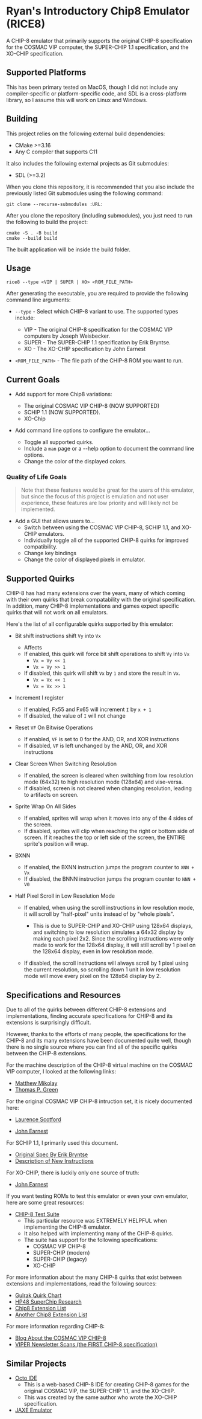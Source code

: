# Ryan's Introductory Chip8 Emulator (RICE8)
A CHIP-8 emulator that primarily supports the original CHIP-8 specification
for the COSMAC VIP computer, the SUPER-CHIP 1.1 specification, and the
XO-CHIP specification.

## Supported Platforms
This has been primary tested on MacOS, though I did not include any compiler-specific
or platform-specific code, and SDL is a cross-platform library, so I assume this
will work on Linux and Windows.

## Building
This project relies on the following external build dependencies:
- CMake >=3.16 
- Any C compiler that supports C11

It also includes the following external projects as Git submodules:
- SDL (>=3.2)

When you clone this repository, it is recommended that you also include the previously listed Git submodules using the following command: 
```
git clone --recurse-submodules :URL:
```

After you clone the repository (including submodules), you just need to run the following to build the project:
```
cmake -S . -B build
cmake --build build
```

The built application will be inside the build folder.

## Usage
`rice8 --type <VIP | SUPER | XO> <ROM_FILE_PATH>`

After generating the executable, you are required to provide the following 
command line arguments:

* `--type` - Select which CHIP-8 variant to use. The supported types include:
  * VIP - The original CHIP-8 specification for the COSMAC VIP computers by Joseph Weisbecker.
  * SUPER - The SUPER-CHIP 1.1 specification by Erik Bryntse.
  * XO - The XO-CHIP specification by John Earnest

* `<ROM_FILE_PATH>` - The file path of the CHIP-8 ROM you want to run.



## Current Goals
- Add support for more Chip8 variations:
  - The original COSMAC VIP CHIP-8 (NOW SUPPORTED)
  - SCHIP 1.1 (NOW SUPPORTED).
  - XO-Chip 

- Add command line options to configure the emulator...
  - Toggle all supported quirks.
  - Include a `man` page or a --help option to document the command line options.
  - Change the color of the displayed colors.

### Quality of Life Goals
> Note that these features would be great for the users of this emulator, but since
> the focus of this project is emulation and not user experience, these features
> are low priority and will likely not be implemented.

- Add a GUI that allows users to...
  - Switch between using the COSMAC VIP CHIP-8, SCHIP 1.1, and XO-CHIP emulators.
  - Individually toggle all of the supported CHIP-8 quirks for improved compatibility.
  - Change key bindings
  - Change the color of displayed pixels in emulator.

## Supported Quirks
CHIP-8 has had many extensions over the years, many of which coming with their
own quirks that break compatability with the original specification. In addition,
many CHIP-8 implementations and games expect specific quirks that will not work
on all emulators.

Here's the list of all configurable quirks supported by this emulator:

- Bit shift instructions shift `Vy` into `Vx`
  - Affects
  - If enabled, this quirk will force bit shift operations to shift `Vy` into `Vx`
    - `Vx = Vy << 1`
    - `Vx = Vy >> 1`
  - If disabled, this quirk will shift `Vx` by `1` and store the result in `Vx`.
    - `Vx = Vx << 1`
    - `Vx = Vx >> 1`

- Increment I register
  - If enabled, Fx55 and Fx65 will increment `I` by `x + 1`
  - If disabled, the value of `I` will not change

- Reset `VF` On Bitwise Operations
  - If enabled, `VF` is set to 0 for the AND, OR, and XOR instructions
  - If disabled, `VF` is left unchanged by the AND, OR, and XOR instructions

- Clear Screen When Switching Resolution
  - If enabled, the screen is cleared when switching from low resolution mode (64x32) to high resolution mode (128x64) and vise-versa.
  - If disabled, screen is not cleared when changing resolution, leading to artifacts on screen.

- Sprite Wrap On All Sides
  - If enabled, sprites will wrap when it moves into any of the 4 sides of the screen.
  - If disabled, sprites will clip when reaching the right or bottom side of screen. If it reaches the top or left side of the screen, the ENTIRE sprite's position
  will wrap.

- BXNN
  - If enabled, the BXNN instruction jumps the program counter to `XNN + Vx`
  - If disabled, the BNNN instruction jumps the program counter to `NNN + V0`

- Half Pixel Scroll in Low Resolution Mode
  - If enabled, when using the scroll instructions in low resolution mode, it will scroll by "half-pixel" units instead of by "whole pixels".
    - This is due to SUPER-CHIP and XO-CHIP using 128x64 displays, and switching to low resolution simulates a 64x32 display by making each pixel 2x2. Since the scrolling instructions were only made to work for the 128x64 display, it will still scroll by 1 pixel on the 128x64 display, even in low resolution mode.

  - If disabled, the scroll instructions will always scroll by 1 pixel using the current resolution, so scrolling down 1 unit in low resolution mode will move every pixel on the 128x64 display by 2.

## Specifications and Resources
Due to all of the quirks between different CHIP-8 extensions and implementations, finding accurate specifications for CHIP-8 and its extensions is surprisingly difficult.

However, thanks to the efforts of many people, the specifications for the CHIP-8
and its many extensions have been documented quite well, though there is
no single source where you can find all of the specific quirks between the CHIP-8
extensions.


For the machine description of the CHIP-8 virtual machine on the COSMAC VIP computer, I looked at the following links:

- [Matthew Mikolay](https://github.com/mattmikolay/chip-8/wiki/CHIP%E2%80%908-Technical-Reference)
- [Thomas P. Green](http://devernay.free.fr/hacks/chip8/C8TECH10.HTM)



For the original COSMAC VIP CHIP-8 intruction set, it is nicely documented here:

- [Laurence Scotford](https://www.laurencescotford.net/2020/07/25/chip-8-on-the-cosmac-vip-instruction-index/)

- [John Earnest](https://johnearnest.github.io/Octo/docs/chip8ref.pdf)




For SCHIP 1.1, I primarily used this document.
- [Original Spec By Erik Bryntse](http://devernay.free.fr/hacks/chip8/schip.txt)
- [Description of New Instructions](https://johnearnest.github.io/Octo/docs/SuperChip.html)


For XO-CHIP, there is luckily only one source of truth:
- [John Earnest](https://johnearnest.github.io/Octo/docs/XO-ChipSpecification.html)



If you want testing ROMs to test this emulator or even your own emulator, here
are some great resources:
- [CHIP-8 Test Suite](https://github.com/Timendus/chip8-test-suite)
  - This particular resource was EXTREMELY HELPFUL when implementing the CHIP-8 emulator. 
  - It also helped with implementing many of the CHIP-8 quirks.
  - The suite has support for the following specifications:
    - COSMAC VIP CHIP-8
    - SUPER-CHIP (modern)
    - SUPER-CHIP (legacy)
    - XO-CHIP 


For more information about the many CHIP-8 quirks that exist between extensions
and implementations, read the following sources:

- [Gulrak Quirk Chart](https://chip8.gulrak.net/)
- [HP48 SuperChip Research](https://github.com/Chromatophore/HP48-Superchip)
- [Chip8 Extension List](https://chip-8.github.io/extensions/)
- [Another Chip8 Extension List](https://github.com/mattmikolay/chip-8/wiki/CHIP%E2%80%908-Extensions-Reference)



For more information regarding CHIP-8:

- [Blog About the COSMAC VIP CHIP-8](https://www.laurencescotford.net/tag/chip-8/)
- [VIPER Newsletter Scans (the FIRST CHIP-8 specification)](https://github.com/mattmikolay/viper)



## Similar Projects
- [Octo IDE](https://johnearnest.github.io/Octo/index.html)
  - This is a web-based CHIP-8 IDE for creating CHIP-8 games for the
    original COSMAC VIP, the SUPER-CHIP 1.1, and the XO-CHIP.
  - This was created by the same author who wrote the XO-CHIP specification. 
- [JAXE Emulator](https://github.com/kurtjd/jaxe)